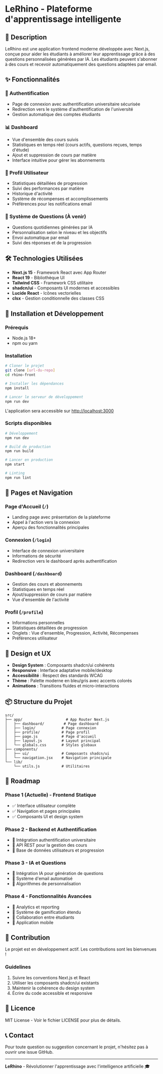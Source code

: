 # LeRhino - Plateforme d'apprentissage intelligente

## 🎯 Description

LeRhino est une application frontend moderne développée avec Next.js, conçue pour aider les étudiants à améliorer leur apprentissage grâce à des questions personnalisées générées par IA. Les étudiants peuvent s'abonner à des cours et recevoir automatiquement des questions adaptées par email.

## ✨ Fonctionnalités

### 🔐 Authentification
- Page de connexion avec authentification universitaire sécurisée
- Redirection vers le système d'authentification de l'université
- Gestion automatique des comptes étudiants

### 📊 Dashboard
- Vue d'ensemble des cours suivis
- Statistiques en temps réel (cours actifs, questions reçues, temps d'étude)
- Ajout et suppression de cours par matière
- Interface intuitive pour gérer les abonnements

### 👤 Profil Utilisateur
- Statistiques détaillées de progression
- Suivi des performances par matière
- Historique d'activité
- Système de récompenses et accomplissements
- Préférences pour les notifications email

### 📧 Système de Questions (À venir)
- Questions quotidiennes générées par IA
- Personnalisation selon le niveau et les objectifs
- Envoi automatique par email
- Suivi des réponses et de la progression

## 🛠️ Technologies Utilisées

- **Next.js 15** - Framework React avec App Router
- **React 19** - Bibliothèque UI
- **Tailwind CSS** - Framework CSS utilitaire
- **shadcn/ui** - Composants UI modernes et accessibles
- **Lucide React** - Icônes vectorielles
- **clsx** - Gestion conditionnelle des classes CSS

## 🚀 Installation et Développement

### Prérequis
- Node.js 18+ 
- npm ou yarn

### Installation
```bash
# Cloner le projet
git clone [url-du-repo]
cd rhino-front

# Installer les dépendances
npm install

# Lancer le serveur de développement
npm run dev
```

L'application sera accessible sur [http://localhost:3000](http://localhost:3000)

### Scripts disponibles
```bash
# Développement
npm run dev

# Build de production
npm run build

# Lancer en production
npm start

# Linting
npm run lint
```

## 📱 Pages et Navigation

### Page d'Accueil (`/`)
- Landing page avec présentation de la plateforme
- Appel à l'action vers la connexion
- Aperçu des fonctionnalités principales

### Connexion (`/login`)
- Interface de connexion universitaire
- Informations de sécurité
- Redirection vers le dashboard après authentification

### Dashboard (`/dashboard`)
- Gestion des cours et abonnements
- Statistiques en temps réel
- Ajout/suppression de cours par matière
- Vue d'ensemble de l'activité

### Profil (`/profile`)
- Informations personnelles
- Statistiques détaillées de progression
- Onglets : Vue d'ensemble, Progression, Activité, Récompenses
- Préférences utilisateur

## 🎨 Design et UX

- **Design System** : Composants shadcn/ui cohérents
- **Responsive** : Interface adaptative mobile/desktop
- **Accessibilité** : Respect des standards WCAG
- **Thème** : Palette moderne en bleu/gris avec accents colorés
- **Animations** : Transitions fluides et micro-interactions

## 📦 Structure du Projet

```
src/
├── app/                    # App Router Next.js
│   ├── dashboard/         # Page dashboard
│   ├── login/            # Page connexion
│   ├── profile/          # Page profil
│   ├── page.js           # Page d'accueil
│   ├── layout.js         # Layout principal
│   └── globals.css       # Styles globaux
├── components/
│   ├── ui/               # Composants shadcn/ui
│   └── navigation.jsx    # Navigation principale
└── lib/
    └── utils.js          # Utilitaires
```

## 🔮 Roadmap

### Phase 1 (Actuelle) - Frontend Statique
- ✅ Interface utilisateur complète
- ✅ Navigation et pages principales
- ✅ Composants UI et design system

### Phase 2 - Backend et Authentification
- 🔄 Intégration authentification universitaire
- 🔄 API REST pour la gestion des cours
- 🔄 Base de données utilisateurs et progression

### Phase 3 - IA et Questions
- 🔄 Intégration IA pour génération de questions
- 🔄 Système d'email automatisé
- 🔄 Algorithmes de personnalisation

### Phase 4 - Fonctionnalités Avancées
- 🔄 Analytics et reporting
- 🔄 Système de gamification étendu
- 🔄 Collaboration entre étudiants
- 🔄 Application mobile

## 🤝 Contribution

Le projet est en développement actif. Les contributions sont les bienvenues !

### Guidelines
1. Suivre les conventions Next.js et React
2. Utiliser les composants shadcn/ui existants
3. Maintenir la cohérence du design system
4. Écrire du code accessible et responsive

## 📄 Licence

MIT License - Voir le fichier LICENSE pour plus de détails.

## 📞 Contact

Pour toute question ou suggestion concernant le projet, n'hésitez pas à ouvrir une issue GitHub.

---

**LeRhino** - Révolutionner l'apprentissage avec l'intelligence artificielle 🎓
